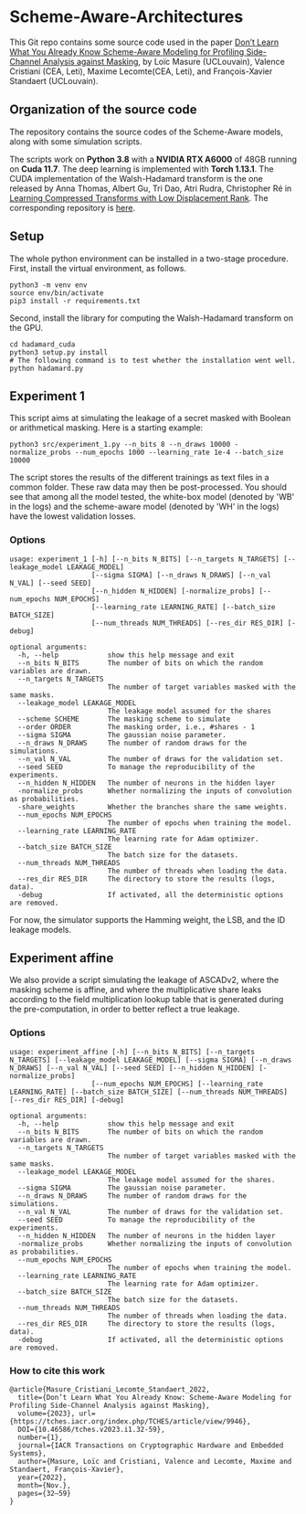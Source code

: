 # Scheme-Aware-Architectures
This Git repo contains some source code used in the paper  [Don’t Learn What You Already Know Scheme-Aware Modeling for Profiling Side-Channel Analysis against Masking](https://tches.iacr.org/index.php/TCHES/article/view/9946), by  Loïc Masure (UCLouvain), Valence Cristiani (CEA, Leti), Maxime Lecomte(CEA, Leti), and François-Xavier Standaert (UCLouvain).

## Organization of the source code
The repository contains the source codes of the Scheme-Aware models, along with some simulation scripts.

The scripts work on **Python 3.8** with a **NVIDIA RTX A6000** of 48GB running on **Cuda 11.7**. The deep learning is implemented with **Torch 1.13.1**.
The CUDA implementation of the Walsh-Hadamard transform is the one released by Anna Thomas, Albert Gu, Tri Dao, Atri Rudra, Christopher Ré in [Learning Compressed Transforms with Low Displacement Rank](https://proceedings.neurips.cc/paper/2018/hash/8e621619d71d0ae5ef4e631ad586334f-Abstract.html). The corresponding repository is [here](https://github.com/HazyResearch/structured-nets).


## Setup

The whole python environment can be installed in a two-stage procedure. First, install the virtual environment, as follows.
```
python3 -m venv env
source env/bin/activate
pip3 install -r requirements.txt
```

Second, install the library for computing the Walsh-Hadamard transform on the GPU.
```
cd hadamard_cuda
python3 setup.py install
# The following command is to test whether the installation went well.
python hadamard.py
```


## Experiment 1
This script aims at simulating the leakage of a secret masked with Boolean or arithmetical masking.
Here is a starting example:
```
python3 src/experiment_1.py --n_bits 8 --n_draws 10000 -normalize_probs --num_epochs 1000 --learning_rate 1e-4 --batch_size 10000
```
The script stores the results of the different trainings as text files in a common folder. These raw data may then be post-processed. You should see that among all the model tested, the white-box model (denoted by 'WB' in the logs) and the scheme-aware model (denoted by 'WH' in the logs) have the lowest validation losses.

### Options
```
usage: experiment_1 [-h] [--n_bits N_BITS] [--n_targets N_TARGETS] [--leakage_model LEAKAGE_MODEL]
                    [--sigma SIGMA] [--n_draws N_DRAWS] [--n_val N_VAL] [--seed SEED]
                    [--n_hidden N_HIDDEN] [-normalize_probs] [--num_epochs NUM_EPOCHS]
                    [--learning_rate LEARNING_RATE] [--batch_size BATCH_SIZE]
                    [--num_threads NUM_THREADS] [--res_dir RES_DIR] [-debug]
```
```
optional arguments:
  -h, --help            show this help message and exit
  --n_bits N_BITS       The number of bits on which the random variables are drawn.
  --n_targets N_TARGETS
                        The number of target variables masked with the same masks.
  --leakage_model LEAKAGE_MODEL
                        The leakage model assumed for the shares
  --scheme SCHEME       The masking scheme to simulate
  --order ORDER         The masking order, i.e., #shares - 1
  --sigma SIGMA         The gaussian noise parameter.
  --n_draws N_DRAWS     The number of random draws for the simulations.
  --n_val N_VAL         The number of draws for the validation set.
  --seed SEED           To manage the reproducibility of the experiments.
  --n_hidden N_HIDDEN   The number of neurons in the hidden layer
  -normalize_probs      Whether normalizing the inputs of convolution as probabilities.
  -share_weights        Whether the branches share the same weights.
  --num_epochs NUM_EPOCHS
                        The number of epochs when training the model.
  --learning_rate LEARNING_RATE
                        The learning rate for Adam optimizer.
  --batch_size BATCH_SIZE
                        The batch size for the datasets.
  --num_threads NUM_THREADS
                        The number of threads when loading the data.
  --res_dir RES_DIR     The directory to store the results (logs, data).
  -debug                If activated, all the deterministic options are removed.
```
For now, the simulator supports the Hamming weight, the LSB, and the ID leakage models.

## Experiment affine
We also provide a script simulating the leakage of ASCADv2, where the masking scheme is affine, and where the multiplicative share leaks according to the field multiplication lookup table that is generated during the pre-computation, in order to better reflect a true leakage.

### Options
```
usage: experiment_affine [-h] [--n_bits N_BITS] [--n_targets N_TARGETS] [--leakage_model LEAKAGE_MODEL] [--sigma SIGMA] [--n_draws N_DRAWS] [--n_val N_VAL] [--seed SEED] [--n_hidden N_HIDDEN] [-normalize_probs]
                    [--num_epochs NUM_EPOCHS] [--learning_rate LEARNING_RATE] [--batch_size BATCH_SIZE] [--num_threads NUM_THREADS] [--res_dir RES_DIR] [-debug]

optional arguments:
  -h, --help            show this help message and exit
  --n_bits N_BITS       The number of bits on which the random variables are drawn.
  --n_targets N_TARGETS
                        The number of target variables masked with the same masks.
  --leakage_model LEAKAGE_MODEL
                        The leakage model assumed for the shares.
  --sigma SIGMA         The gaussian noise parameter.
  --n_draws N_DRAWS     The number of random draws for the simulations.
  --n_val N_VAL         The number of draws for the validation set.
  --seed SEED           To manage the reproducibility of the experiments.
  --n_hidden N_HIDDEN   The number of neurons in the hidden layer
  -normalize_probs      Whether normalizing the inputs of convolution as probabilities.
  --num_epochs NUM_EPOCHS
                        The number of epochs when training the model.
  --learning_rate LEARNING_RATE
                        The learning rate for Adam optimizer.
  --batch_size BATCH_SIZE
                        The batch size for the datasets.
  --num_threads NUM_THREADS
                        The number of threads when loading the data.
  --res_dir RES_DIR     The directory to store the results (logs, data).
  -debug                If activated, all the deterministic options are removed.
```

### How to cite this work
```
@article{Masure_Cristiani_Lecomte_Standaert_2022, 
  title={Don’t Learn What You Already Know: Scheme-Aware Modeling for Profiling Side-Channel Analysis against Masking}, 
  volume={2023}, url={https://tches.iacr.org/index.php/TCHES/article/view/9946}, 
  DOI={10.46586/tches.v2023.i1.32-59}, 
  number={1}, 
  journal={IACR Transactions on Cryptographic Hardware and Embedded Systems}, 
  author={Masure, Loïc and Cristiani, Valence and Lecomte, Maxime and Standaert, François-Xavier}, 
  year={2022}, 
  month={Nov.}, 
  pages={32–59} 
}
```
